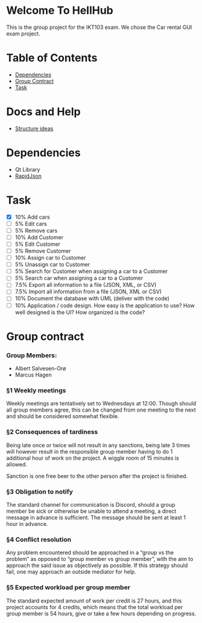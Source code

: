 # Welcome To HellHub
This is the group project for the IKT103 exam. We chose the Car rental GUI exam project.

# Table of Contents
- [Dependencies](#dependencies)
- [Group Contract](#group-contract)
- [Task](#task)

# Docs and Help
- [Structure ideas](https://medium.com/swlh/c-project-structure-for-cmake-67d60135f6f5)

# Dependencies
- Qt Library
- [RapidJson](https://github.com/Tencent/rapidjson)

# Task
- [x] 10% Add cars
- [ ] 5% Edit cars
- [ ] 5% Remove cars
- [ ] 10% Add Customer
- [ ] 5% Edit Customer
- [ ] 5% Remove Customer
- [ ] 10% Assign car to Customer
- [ ] 5% Unassign car to Customer
- [ ] 5% Search for Customer when assigning a car to a Customer
- [ ] 5% Search car when assigning a car to a Customer
- [ ] 7.5% Export all information to a file (JSON, XML, or CSV)
- [ ] 7.5% Import all information from a file (JSON, XML or CSV)
- [ ] 10% Document the database with UML (deliver with the code)
- [ ] 10% Application / code design. How easy is the application to use? How well designed is the UI? How organized is the code?

# Group contract
### Group Members:
- Albert Salvesen-Orø
- Marcus Hagen

### §1 Weekly meetings
Weekly meetings are tentatively set to Wednesdays at 12:00. Though should all group members agree, this can be changed from one meeting to the next and should be considered somewhat flexible.
### §2 Consequences of tardiness
Being late once or twice will not result in any sanctions, being late 3 times will however result in the responsible group member having to do 1 additional hour of work on the project. A wiggle room of 15 minutes is allowed.

Sanction is one free beer to the other person after the project is finished.
### §3 Obligation to notify
The standard channel for communication is Discord, should a group member be sick or otherwise be unable to attend a meeting, a direct message in advance is sufficient. The message should be sent at least 1 hour in advance.
### §4 Conflict resolution
Any problem encountered should be approached in a “group vs the problem” as opposed to “group member vs group member”, with the aim to approach the said issue as objectively as possible. If this strategy should fail, one may approach an outside mediator for help.
### §5 Expected workload per group member
The standard expected amount of work per credit is 27 hours, and this project accounts for 4 credits, which means that the total workload per group member is 54 hours, give or take a few hours depending on progress.
